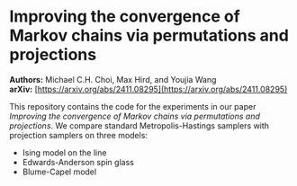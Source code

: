 # Improving the convergence of Markov chains via permutations and projections

**Authors:** Michael C.H. Choi, Max Hird, and Youjia Wang  
**arXiv:** [https://arxiv.org/abs/2411.08295](https://arxiv.org/abs/2411.08295)

This repository contains the code for the experiments in our paper *Improving the convergence of Markov chains via permutations and projections*. We compare standard Metropolis-Hastings samplers with projection samplers on three models:

- Ising model on the line
- Edwards-Anderson spin glass
- Blume-Capel model
